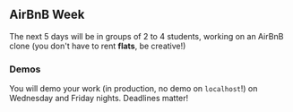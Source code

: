## AirBnB Week

The next 5 days will be in groups of 2 to 4 students, working on an AirBnB clone
(you don't have to rent **flats**, be creative!)

### Demos

You will demo your work (in production, no demo on `localhost`!) on Wednesday and Friday nights. Deadlines matter!
